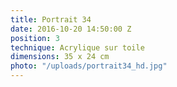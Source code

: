 ```yaml
---
title: Portrait 34
date: 2016-10-20 14:50:00 Z
position: 3
technique: Acrylique sur toile
dimensions: 35 x 24 cm
photo: "/uploads/portrait34_hd.jpg"
---
```


